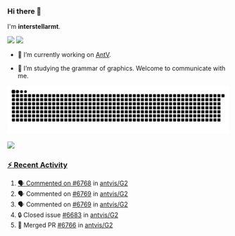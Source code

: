 ### Hi there 👋

I'm **interstellarmt**.

[![](https://img.shields.io/endpoint?url=https://awards.antv.vision/interstellarmt-g2-contributor.json)](https://github.com/antvis/g2)
[![](https://img.shields.io/endpoint?url=https://awards.antv.vision/interstellarmt-gpt-vis-contributor.json)](https://github.com/antvis/gpt-vis)

- 🔭 I’m currently working on [AntV](https://github.com/antvis).

- 📖 I’m studying the grammar of graphics. Welcome to communicate with me.

![](https://raw.githubusercontent.com/interstellarmt/interstellarmt/refs/heads/output/github-contribution-grid-snake.svg)
<div>
  <a href="https://github.com/interstellarmt">
  <img height="180em" src="https://github-readme-stats-eight-theta.vercel.app/api?username=interstellarmt&show_icons=true&include_all_commits=true&count_private=true&theme=tokyonight"/>
</div>
    
### :zap: Recent Activity

<!--START_SECTION:activity-->
1. 🗣 Commented on [#6768](https://github.com/antvis/G2/pull/6768#issuecomment-2800339310) in [antvis/G2](https://github.com/antvis/G2)
2. 🗣 Commented on [#6769](https://github.com/antvis/G2/pull/6769#issuecomment-2800337016) in [antvis/G2](https://github.com/antvis/G2)
3. 🗣 Commented on [#6769](https://github.com/antvis/G2/pull/6769#issuecomment-2800305699) in [antvis/G2](https://github.com/antvis/G2)
4. 🔒 Closed issue [#6683](https://github.com/antvis/G2/issues/6683) in [antvis/G2](https://github.com/antvis/G2)
5. 🎉 Merged PR [#6766](https://github.com/antvis/G2/pull/6766) in [antvis/G2](https://github.com/antvis/G2)
<!--END_SECTION:activity-->

